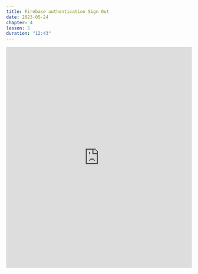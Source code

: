 ```yaml
---
title: Firebase authentication Sign Out
date: 2023-05-24
chapter: 4
lesson: 5
duration: "12:43"
---
```

<iframe width="100%" height="600" src="https://www.youtube.com/embed/PUuuCv4O8Ts" title="Firebase authentication Sign Out" frameborder="0" allow="accelerometer; autoplay; clipboard-write; encrypted-media; gyroscope; picture-in-picture" allowfullscreen></iframe>

